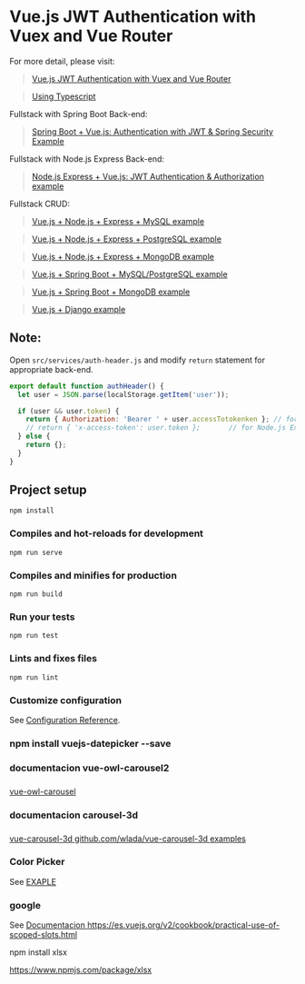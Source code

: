 # Vue.js JWT Authentication with Vuex and Vue Router

For more detail, please visit:
> [Vue.js JWT Authentication with Vuex and Vue Router](https://bezkoder.com/jwt-vue-vuex-authentication/)

> [Using Typescript](https://bezkoder.com/vuex-typescript-jwt-auth/)

Fullstack with Spring Boot Back-end:
> [Spring Boot + Vue.js: Authentication with JWT & Spring Security Example](https://bezkoder.com/spring-boot-vue-js-authentication-jwt-spring-security/)

Fullstack with Node.js Express Back-end:
> [Node.js Express + Vue.js: JWT Authentication & Authorization example](https://bezkoder.com/node-express-vue-jwt-auth/)

Fullstack CRUD:
> [Vue.js + Node.js + Express + MySQL example](https://bezkoder.com/vue-js-node-js-express-mysql-crud-example/)

> [Vue.js + Node.js + Express + PostgreSQL example](https://bezkoder.com/vue-node-express-postgresql/)

> [Vue.js + Node.js + Express + MongoDB example](https://bezkoder.com/vue-node-express-mongodb-mevn-crud/)

> [Vue.js + Spring Boot + MySQL/PostgreSQL example](https://bezkoder.com/spring-boot-vue-js-crud-example/)

> [Vue.js + Spring Boot + MongoDB example](https://bezkoder.com/spring-boot-vue-mongodb/)

> [Vue.js + Django example](https://bezkoder.com/django-vue-js-rest-framework/)

## Note:
Open `src/services/auth-header.js` and modify `return` statement for appropriate back-end.

```js
export default function authHeader() {
  let user = JSON.parse(localStorage.getItem('user'));

  if (user && user.token) {
    return { Authorization: 'Bearer ' + user.accessTotokenken }; // for Spring Boot back-end
    // return { 'x-access-token': user.token };       // for Node.js Express back-end
  } else {
    return {};
  }
}
```

## Project setup
```
npm install
```

### Compiles and hot-reloads for development
```
npm run serve
```

### Compiles and minifies for production
```
npm run build
```

### Run your tests
```
npm run test
```

### Lints and fixes files
```
npm run lint
```

### Customize configuration
See [Configuration Reference](https://cli.vuejs.org/config/).

### npm install vuejs-datepicker --save


### documentacion vue-owl-carousel2
### <carousel></carousel>
[ vue-owl-carousel ](https://www.npmjs.com/package/vue-owl-carousel2)

### documentacion carousel-3d
### <carousel-3d></carousel-3d>
[ vue-carousel-3d ](https://madewithvuejs.com/vue-carousel-3d)
[ github.com/wlada/vue-carousel-3d ](https://github.com/wlada/vue-carousel-3d)
[ examples ](https://wlada.github.io/vue-carousel-3d/examples/)


### Color Picker
See [ EXAPLE ](https://parzibyte.me/blog/2021/06/27/selector-color-vue-color-picker/)



### google
See [ Documentacion ](https://www.npmjs.com/package/@googlemaps/js-api-loader)
https://es.vuejs.org/v2/cookbook/practical-use-of-scoped-slots.html



npm install xlsx

https://www.npmjs.com/package/xlsx